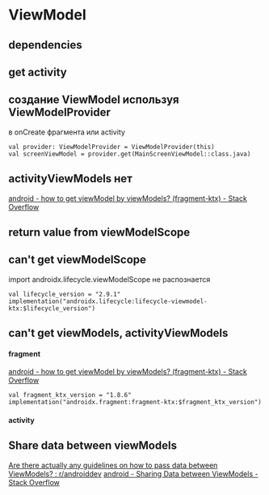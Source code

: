 # ViewModel
## dependencies

## get activity

## создание ViewModel используя ViewModelProvider
в onCreate фрагмента или activity
```
val provider: ViewModelProvider = ViewModelProvider(this)  
val screenViewModel = provider.get(MainScreenViewModel::class.java)
```

## activityViewModels нет
[android - how to get viewModel by viewModels? (fragment-ktx) - Stack Overflow](https://stackoverflow.com/questions/56748334/how-to-get-viewmodel-by-viewmodels-fragment-ktx)
## return value from viewModelScope

## can't get viewModelScope
import androidx.lifecycle.viewModelScope не распознается
```
val lifecycle_version = "2.9.1"  
implementation("androidx.lifecycle:lifecycle-viewmodel-ktx:$lifecycle_version")
```
## can't get viewModels, activityViewModels
#### fragment
[android - how to get viewModel by viewModels? (fragment-ktx) - Stack Overflow](https://stackoverflow.com/questions/56748334/how-to-get-viewmodel-by-viewmodels-fragment-ktx)
```
val fragment_ktx_version = "1.8.6"  
implementation("androidx.fragment:fragment-ktx:$fragment_ktx_version")
```
#### activity

## Share data between viewModels
[Are there actually any guidelines on how to pass data between ViewModels? : r/androiddev](https://www.reddit.com/r/androiddev/comments/17alr8x/are_there_actually_any_guidelines_on_how_to_pass/)
[android - Sharing Data between ViewModels - Stack Overflow](https://stackoverflow.com/questions/54588201/sharing-data-between-viewmodels)
